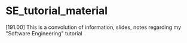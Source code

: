 # SE_tutorial_material
[191.00] This is a convolution of information, slides, notes regarding my "Software Engineering" tutorial 
